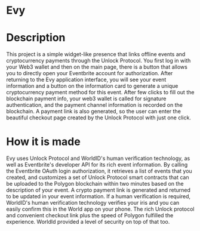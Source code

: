 # Evy




# Description
This project is a simple widget-like presence that links offline events and cryptocurrency payments through the Unlock Protocol. You first log in with your Web3 wallet and then on the main page, there is a button that allows you to directly open your Eventbrite account for authorization. After returning to the Evy application interface, you will see your event information and a button on the information card to generate a unique cryptocurrency payment method for this event. After few clicks to fill out the blockchain payment info, your web3 wallet is called for signature authentication, and the payment channel information is recorded on the blockchain. A payment link is also generated, so the user can enter the beautiful checkout page created by the Unlock Protocol with just one click.

# How it is made
Evy uses Unlock Protocol and WorldID's human verification technology, as well as Eventbrite's developer API for its rich event information. By calling the Eventbrite OAuth login authorization, it retrieves a list of events that you created, and customizes a set of Unlock Protocol smart contracts that can be uploaded to the Polygon blockchain within two minutes based on the description of your event. A crypto payment link is generated and returned to be updated in your event information. If a human verification is required, WorldID's human verification technology verifies your iris and you can easily confirm this in the World app on your phone. The rich Unlock protocol and convenient checkout link plus the speed of Polygon fulfilled the experience. WorldId provided a level of security on top of that too.  
